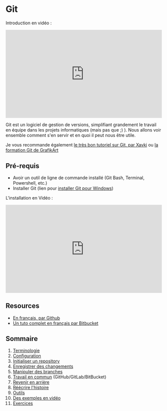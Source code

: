 # Git

Introduction en vidéo : 

<div style="position: relative; padding-bottom: 56.25%; height: 0;"><iframe src="https://www.loom.com/embed/55b8f8a0bbc94c189bb7319572371770" frameborder="0" webkitallowfullscreen mozallowfullscreen allowfullscreen style="position: absolute; top: 0; left: 0; width: 100%; height: 100%;"></iframe></div>

Git est un logiciel de gestion de versions, simplifiant grandement le travail en équipe dans les projets informatiques (mais pas que ;) ). Nous allons voir ensemble comment s'en servir et en quoi il peut nous être utile.

Je vous recommande également [le très bon tutoriel sur Git, par Xavki](https://www.youtube.com/watch?v=0sGQgfUdCAY&list=PLn6POgpklwWpUfM8BaIU1deH6peqHdmWL) ou [la formation Git de GrafikArt](https://grafikart.fr/formations/git)

## Pré-requis

- Avoir un outil de ligne de commande installé (Git Bash, Terminal, Powershell, etc.)
- Installer Git (lien pour [installer Git pour Windows](https://git-scm.com/download/win))

L'installation en Vidéo :

<div style="position: relative; padding-bottom: 56.25%; height: 0;"><iframe src="https://www.loom.com/embed/1a793713a89d4e4581e0261cb2679e52" frameborder="0" webkitallowfullscreen mozallowfullscreen allowfullscreen style="position: absolute; top: 0; left: 0; width: 100%; height: 100%;"></iframe></div>


## Resources

- [En français, par Github](https://training.github.com/downloads/fr/github-git-cheat-sheet.pdf)
- [Un tuto complet en français par Bitbucket](https://www.atlassian.com/fr/git/tutorials)

## Sommaire

1. [Terminologie](0-terminologie.md)
2. [Configuration](1-before_start.md)
3. [Initialiser un repository](2-init_local.md)
4. [Enregistrer des changements](3-record_changes.md)
5. [Manipuler des branches](4-branches.md)
6. [Travail en commun](5-common-work.md) (GitHub/GitLab/BitBucket)
7. [Revenir en arrière](6-rollback.md)
8. [Réécrire l'histoire](7-rewrite-history.md)
9. [Outils](8-tools.md)
10. [Des exemples en vidéo](99-examples.md)
11. [Exercices](98-exercices.md)
